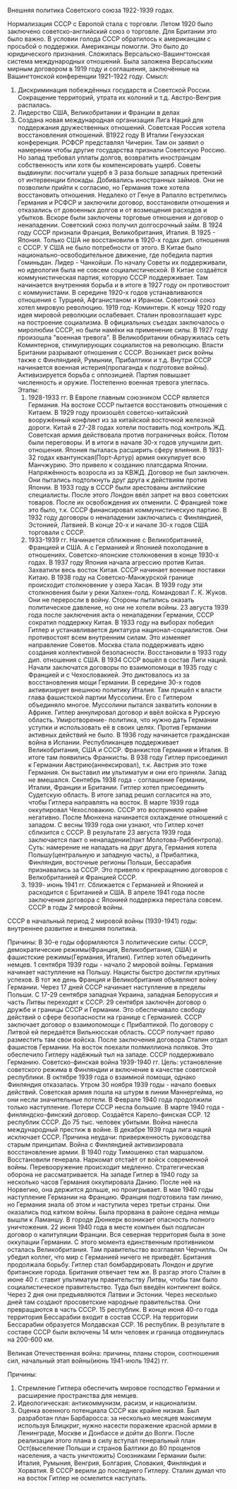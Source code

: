 Внешняя политика Советского союза 1922-1939 годах.

Нормализация СССР с Европой стала с торговли. Летом 1920 было заключено советско-английский союз о торговле. Для Британии это было важно. В условии голода СССР обратилось к американцам с просьбой о поддержки. Американцы помогли. Это было до юридического признания. Сложилась Версальско-Вашингтонская система международных отношений. Была заложена Версальским мирным договором в 1919 году и соглашения, заключённые на Вашингтонской конференции 1921-1922 году. Смысл:
1) Дискриминация побеждённых государств и Советской России. Сокращение территорий, утрата их колоний и т.д. Австро-Венгрия распалась. 
2) Лидерство США, Великобритании и Франции в делах
3) Создана новая международная организация Лига Наций для поддержания дружественных отношений. 
Советская Россия хотела восстановления отношений. В1922 году В Италии Генуэзская конференция. РСФСР представлял Чичерин. Там он заявил о намерении чтобы другие государства признали Советскую Россию. Но запад требовал уплаты долгов, возвратить иностранцам собственность или хотя бы компенсировать ущерб. Советы выдвинули: посчитали ущерб в 3 раза больше западных претензий от интервенции блокады. Добивались иностранных займов. Они не позволили прийти к согласию, но Германия тоже хотела восстановить отношения. Недалеко от Генуе в Рапалло встретились Германия и РСФСР и заключили договор, восстановили отношения и отказались от довоенных долгов и от возмещения расходов и убытков. Вскоре были заключены торговые отношения и договор о ненападении. Советский союз получил долгосрочный займ.  В 1924 году СССР признали Франция, Великобритания, Италия. В 1925 - Япония. Только США не восстановили в 1920-х годах дип. отношения с СССР. У США не было потребности от этого. 
В Китае было национально-освободительное движение, где победила партия Гоминьдан. Лидер - Чанкойши. По началу Советы их поддерживали, но идеология была не совсем социалистической. В Китае создаётся коммунистическая партия, которую СССР поддерживает. Там начинается внутренняя борьба и в итоге в 1927 году он противостоит с коммунистами. В середине 1920-х годов устанавливаются отношения с Турцией, Афганистаном и Ираном. Советский союз хотел мировую революцию. 1919 год- Коминтерн. К концу 1920 году идея мировой революции ослабевает. Сталин провозглашает курс на построение социализма. В официальных съездах заключалось о миролюбии СССР, но были намёки на применение силы. В 1927 году произошла "военная тревога". В Великобритании обнаружилась сеть Коминтернов, стимулирующих социалистов на революцию. Власти Британии разрывают отношения с СССР. Возникает риск войны также с Финляндией, Румынии, Прибалтики и т.д. Внутри СССР начинается военная истерия(пропаганда к подготовке войны). Активизируется борьба с оппозицией. Партия повышает численность и оружие. Постепенно военная тревога улеглась. Этапы:
	1.  1928-1933 гг. В Европе главным союзником СССР является Германия. На востоке СССР пытается восстановить отношения с Китаем. В 1929 году произошёл советско-китайский вооружённый конфликт из за китайской восточной железной дороги. Китай в 27-28 годах хотели поставить под контроль ЖД. Советская армия действовала против пограничных войск. Потом были переговоры. И в итоги в начале 30-х годов улучшили дип. отношения. Япония пыталась расширить сферу влияния. В 1931-32 годах квантунская(Порт-Артур) армия оккупирует всю Манчжурию. Это привело к созданию платсдарма Японии. Напряжённость возросла из за КВЖД. Договор не был заключен. Они пытались подтолкнуть друг друга к действиям против Японии. В 1933 году в СССР были арестованы английские специалисты. После этого Лондон ввёл запрет на ввоз советских товаров. После их освобождения их отменили. С Францией тоже это было, т.к. СССР финансировал коммунистическую партию. В 1932 году договоры о ненападении заключались с Финляндией, Эстонией, Латвией. В конце 20-х и начале 30-х годов США торговали с СССР. 
	2. 1933-1939 гг. Начинается сближение с Великобританией, Францией и США. А с Германией и Японией похолодание в отношениях. Советско-японские столкновения в конце 1930-х годах. В 1937 году Япония начала агрессию против Китая. Захватили весь восток Китая. СССР начинает военные поставки Китаю. В 1938 году на Советско-Манжурской границе происходит столкновение у озера Хасан. В 1939 году эти столкновения были у реки Халхен-голд. Командовал Г. К. Жуков. Они не переросли в войну. Стороны пытались оказать политическое давление, но они не хотели войны. 23 августа 1939 года после заключения акта о ненападении Германии, СССР сократил поддержку Китая. В 1933 году на выборах победил Гитлер и устанавливается диктатура национал-социалистов. Они противостоят всем внутренним силам. Это изменяет направление Советов. Москва стала поддерживать идею создания коллективной безопасности. Восстановили в 1933 году дип. отношения с США. В 1934 СССР вошёл в состав Лиги наций. Начали заключатся договоры по взаимопомощи в 1935 году с Францией и с Чехословакией. Это диктовалось из за восстановления мощи Германии. В середине 30-х годов активизирует внешнюю политику Италия. Там пришёл к власти глава фашистской партии Муссолини. Его с Гитлером объединяло многое. Муссолини пытался захватить колонии в Африке. Гитлер аннулировал договор и ввёл войска в Рурскую область. Умиротворение- политика, что нужно дать Германии уступки и использовать её в своих целях. Против Германии активных действий не было. В 1936 году начинается гражданская война в Испании. Республиканцев поддерживает Великобритания, США и СССР. Франкистов Германия и Италия. В итоге там появились Франкисты. В 938 году Гитлер присоединил к Германии Австрию(аннексировал), т.к. Австрия это тоже Германия. Он выставил им ультиматум и они его приняли. Запад не вмешался. Сентябрь 1938 года - соглашение Германии, Италии, Франции и Британии. Гитлер хотел присоединить Судетскую область. В итоге запад решил согласится на это, чтобы Гитлера направлять на восток. В марте 1939 года оккупировал Чехословакию. СССР это восприняло крайне негативно. После Мюнхена начинается охлаждение отношений с западом. С весны 1939 года они узнают, что Гитлер хочет сблизится с СССР. В результате 23 августа 1939 года заключается пакт о ненападении(пакт Молотова-Риббентропа). Суть: намерение не нападать на друг друга, Германия хотела  Польшу(центральную и западную часть), а Прибалтика, Финляндия, восточные регионы Польши, Бессарабия признавались за СССР. Это привело к прекращению договоров с Велкобританией и Францией СССР. 
	3. 1939- июнь 1941 гг. Сближается с Германией и Японией и расходится с Британией и США. В апреле 1941 года после заключения договора с Японией поддержка перестала совсем. 
СССР в годы 2 мировой войны. 

СССР в начальный период 2 мировой войны (1939-1941) годы: внутреннее развитие и внешняя политика. 

Причины: В 30-е годы оформляются 3 политические силы: СССР, демократические режимы(Франция, Великобритания, США) и фашистские режимы(Германия, Италия). Гитлер хотел объединить немцев. 1 сентября 1939 годы - начало 2 мировой войны. Германия начинает наступление на Польшу. Нацисты быстро достигли крупных успехов. В тот же день Франция и Великобритания объявляют войну Германии. Через 17 дней СССР начинает наступление в пределы Польши. С 17-29 сентября западная Украина, западная Белоруссия и часть Литвы переходят к СССР. 29 сентября заключён договор о дружбе и границы СССР и Германии. Это обеспечивало свободу действий о сфере безопасности на границе с Германией. СССР заключает договор о взаимопомощи с Прибалтикой. По договору с Литвой ей передаётся Вильнюсская область. СССР получает право разместить там свои войска. После заключения договора Сталин отдал фашистов Германии. На восток поехали полмиллиона поляков. Это обеспечило Гитлеру надёжный тыл на западе. СССР поддерживало Германию. Советско-финская война 1939-1940 гг. Цель: установление советского режима в Финляндии и включение в качестве советской республики. В октябре 1939 года о взаимной помощи, однако Финляндия отказалась. Утром 30 ноября 1939 годы - начало боевых действий. Советская армия пошла на штурм в линии Маннергейма, но они несли значительные потели. В Феврале 1940 года продолжили только наступление. Потери СССР несла большие. В марте 1940 года - финляндско-финский договор. Создаётся Карело-финская ССР. 12 республик СССР. До 75 тыс. человек убитыми. Война нанесла международный престиж в войне. В декабре 1939 года лига наций исключает СССР. Причина неудачи: приверженность руководства старым принципам. Война с Финляндией активизировала восстановление армии. В 1940 году Тимошенко стал маршалом. Восстановили генерала. Наркомат отстаёт от войск современной войны. Перевооружение происходит медленно. Стратегическая оборона не рассматривается. На западе Гитлер в 1940 году за несколько часов Германия оккупировала Данию. После неё на Норвегию, она держится дольше, но проигрывает. В мае 1940 годы наступление Германии на Францию. Франция подготовила там линию, но Германия знала об этом и наступила через третьи страны. Они оказались под катком войны. Была прорвана в районе седана немцы вышли к Ламаншу. В городе Дюнкерк возникает опасность полного уничтожения. 22 июня 1940 года в месте компьен был подписан договор о капитуляции Франции. Вся северная территория была в зоне оккупации Германии. С этого момента единственным противником осталась Великобритания. Там правительство возглавлял Черчилль. Он убедил коллег, что мир с Германией ничего не приведёт. Британия продолжала борьбу. Гитлер стал бомбардировать Лондон и другие британские города. Британия отвечает тем же. В разгар этого Сталин в июне 40 г. ставит ультиматум правительству Литвы, чтобы там было социалистическое правительство. Туда был введён контингент войск. Через 2 дня они предъявляются Латвии и Эстонии. Через несколько дней там создают просоветские народные правительства. Они превращаются в часть СССР. 15 республик. В конце июня 40-го года территория Бессарабии входит в состав СССР. На территории Бессарабии образуется Молдавская ССР. 16 республик. В результате в составе СССР были включены 14 млн человек и граница отодвинулась на 200-600 км. 

Великая Отечественная война: причины, планы сторон, соотношения сил, начальный этап войны(июнь 1941-июль 1942) гг. 

Причины: 
1) Стремление Гитлера обеспечить мировое господство Германии и расширение пространства для немцев.
2) Идеологическая: антикоммунизм, расизм, и национализм.
3) Оценка военного потенциала СССР как крайне низкая. 
Был разработан план Барбаросса: за несколько месяцев максимум используя Блицкриг, нужно насести поражение красной армии в Ленинграде, Москве и Донбассе и дойти до Волги. После реализации этого плана в силу вступал генеральный план Ост(выселение Польши и странов Балтики до 80 процентов населения, а часть уничтожить) Союзниками Германии были: Италия, Румыния, Венгрия, Болгария, Словакия, Финляндия и Хорватия. В СССР верили до последнего Гитлеру. Сталин думал что на восток Гитлер не осмелится наступать. 